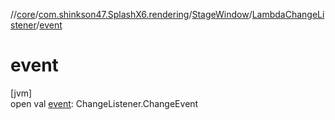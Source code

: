 //[core](../../../../index.md)/[com.shinkson47.SplashX6.rendering](../../index.md)/[StageWindow](../index.md)/[LambdaChangeListener](index.md)/[event](event.md)

# event

[jvm]\
open val [event](event.md): ChangeListener.ChangeEvent
